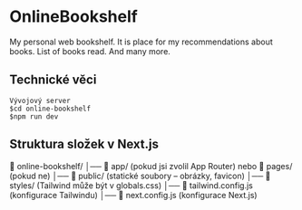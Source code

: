 # OnlineBookshelf

My personal web bookshelf. It is place for my recommendations about books. List of books read. And many more.

## Technické věci

    Vývojový server
    $cd online-bookshelf
    $npm run dev

## Struktura složek v Next.js

📂 online-bookshelf/
│── 📂 app/ (pokud jsi zvolil App Router) nebo 📂 pages/ (pokud ne)
│── 📂 public/ (statické soubory – obrázky, favicon)
│── 📂 styles/ (Tailwind může být v globals.css)
│── 📄 tailwind.config.js (konfigurace Tailwindu)
│── 📄 next.config.js (konfigurace Next.js)

